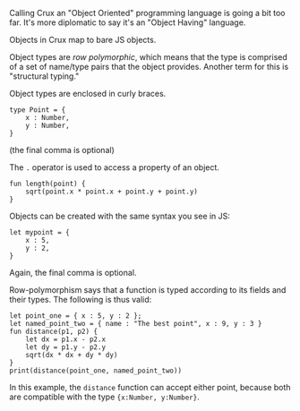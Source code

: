 Calling Crux an "Object Oriented" programming language is going a bit too far.  It's more diplomatic to say it's an "Object Having" language.

Objects in Crux map to bare JS objects.

Object types are _row polymorphic_, which means that the type is comprised of a set of name/type pairs that the object provides.  Another term for this is "structural typing."

Object types are enclosed in curly braces.

```
type Point = {
    x : Number,
    y : Number,
}
```

(the final comma is optional)

The `.` operator is used to access a property of an object.

```
fun length(point) {
    sqrt(point.x * point.x + point.y + point.y)
}
```

Objects can be created with the same syntax you see in JS:

```
let mypoint = {
    x : 5,
    y : 2,
}
```

Again, the final comma is optional.

Row-polymorphism says that a function is typed according to its fields and their types.  The following is thus valid:

```
let point_one = { x : 5, y : 2 };
let named_point_two = { name : "The best point", x : 9, y : 3 }
fun distance(p1, p2) {
    let dx = p1.x - p2.x
    let dy = p1.y - p2.y
    sqrt(dx * dx + dy * dy)
}
print(distance(point_one, named_point_two))
```

In this example, the `distance` function can accept either point, because both are compatible with the type `{x:Number, y:Number}`.
